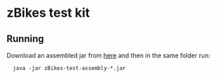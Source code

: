 zBikes test kit
===============

Running
-------

Download an assembled jar from [here](https://github.com/zuhlke-days-2015/zBikes-test/releases/latest) and then in the same folder run:

```
  java -jar zBikes-test-assembly-*.jar
```


